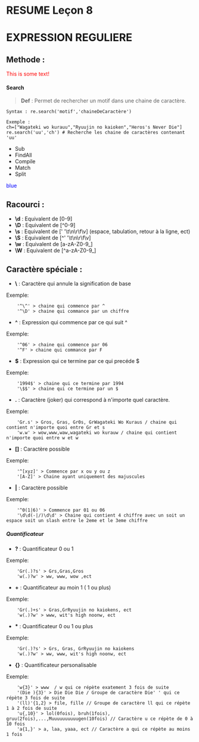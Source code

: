 


# RESUME Leçon 8
# EXPRESSION REGULIERE

## Methode : 

<font color="red">This is some text!</font>

#### Search
> **Def** : Permet de rechercher un motif dans une chaine de caractère.

    Syntax : re.search('motif','chaineDeCaractère')
    
    Exemple : 
    ch=["Wagateki wo kurauu","Ryuujin no kaioken","Heros's Never Die"]
    re.search('uu','ch') # Recherche les chaine de caractères contenant 'uu'
    
-   Sub
-   FindAll
-   Compile
-   Match
-   Split


<span style="color:blue">blue</span>

## Racourci :

-   **\d** : Equivalent de [0-9]
-   **\D** : Equivalent de [^0-9]
-   **\s** : Equivalent de [' '\t\n\r\f\v] (espace, tabulation, retour à la ligne, ect)
-   **\S** : Equivalent de [^' '\t\n\r\f\v] 
-   **\w** : Equivalent de [a-zA-Z0-9_]
-   **\W** : Equivalent de [^a-zA-Z0-9_]

## Caractère spéciale :

-   **\\** : Caractère qui annule la signification de base

Exemple:

        '^\^' > chaine qui commence par ^
        '^\D' > chaine qui commance par un chiffre

-   **^** : Expression qui commence par ce qui suit ^

Exemple:

        '^06' > chaine qui commence par 06
        '^F' > chaine qui commance par F
-   **$** : Expression qui ce termine par ce qui precéde $

Exemple:

        '1994$' > chaine qui ce termine par 1994
        '\$$' > chaine qui ce termine par un $
        
        
-   **.** : Caractère (joker) qui correspond à n'importe quel caractère.

Exemple:

        'Gr.s' > Gros, Gras, Gr0s, GrWagateki Wo Kuraus / chaine qui contient n'importe quoi entre Gr et s 
        'w.w' > wow,www,waw,wagateki wo kurauw / chaine qui contient n'importe quoi entre w et w 

-   **[]** : Caractère possible

Exemple:

        '^[xyz]' > Commence par x ou y ou z   
        '[A-Z]' > Chaine ayant uniquement des majuscules
        
-   **|** : Caractère possible

Exemple:

        '^0(1|6)' > Commence par 01 ou 06
        '\d\d(-|/)\d\d' > Chaine qui contient 4 chiffre avec un soit un espace soit un slash entre le 2eme et le 3eme chiffre
        
##### Quantificateur
-   **?** : Quantificateur 0 ou 1

Exemple:

        'Gr(.)?s' > Grs,Gras,Gros
        'w(.)?w' > ww, www, wow ,ect   
        
-   **+** : Quantificateur au moin 1 ( 1 ou plus)

Exemple:

        'Gr(.)+s' > Gras,GrRyuujin no kaiokens, ect
        'w(.)?w' > www, wit's high noonw, ect
        
-   **\*** : Quantificateur 0 ou 1 ou plus

Exemple:

        'Gr(.)?s' > Grs, Gras, GrRyuujin no kaiokens
        'w(.)?w' > ww, www, wit's high noonw, ect 
        
-   **{}** : Quantificateur personalisable

Exemple:


        'w{3}' > www  / w qui ce répète exatement 3 fois de suite
        '(Die ){3}' > Die Die Die / Groupe de caractère Die' ' qui ce répète 3 fois de suite
        '(ll)'{1,2} > file, fille // Groupe de caractère ll qui ce répète 1 à 2 fois de suite
        'u{,10}' > lol(0fois), bruh(1fois), gruu(2fois),...,Muuuuuuuuuugen(10fois) // Caractère u ce répète de 0 à 10 fois
        'a{1,}' > a, laa, yaaa, ect // Caractère a qui ce répète au moins 1 fois
        


        

        
        

